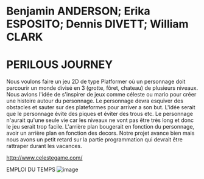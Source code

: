 # Benjamin ANDERSON; Erika ESPOSITO; Dennis DIVETT; William CLARK

# PERILOUS JOURNEY
Nous voulons faire un jeu 2D de type Platformer où un personnage doit parcourir un monde divisé en 3 (grotte, fôret, chateau) de plusieurs niveaux. Nous avions l'idée de s'inspirer de jeux comme céleste ou mario pour créer une histoire autour du personnage. Le personnage devra esquiver des obstacles et sauter sur des plateformes pour arriver a son but. L'idée serait que le personnage évite des piques et éviter des trous etc. Le personnage n'aurait qu'une seule vie car les niveaux ne vont pas être très long et donc le jeu serait trop facile. L'arrière plan bougerait en fonction du personnage, avoir un arrière plan en fonction des decors. Notre projet avance bien mais nous avons un petit retard sur la partie programmation qui devrait être rattraper durant les vacances. 


http://www.celestegame.com/


EMPLOI DU TEMPS
![image](https://user-images.githubusercontent.com/90185014/166216937-73d99aaf-3169-42e4-95a6-23acc99167d5.png)




